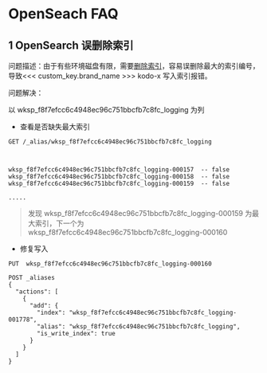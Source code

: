 
# OpenSeach FAQ

## 1 OpenSearch 误删除索引

问题描述：由于有些环境磁盘有限，需要[删除索引](es-disk-full.md)，容易误删除最大的索引编号，导致<<< custom_key.brand_name >>> kodo-x 写入索引报错。

问题解决： 

以 wksp_f8f7efcc6c4948ec96c751bbcfb7c8fc_logging 为列

- 查看是否缺失最大索引

```shell
GET /_alias/wksp_f8f7efcc6c4948ec96c751bbcfb7c8fc_logging



wksp_f8f7efcc6c4948ec96c751bbcfb7c8fc_logging-000157  -- false
wksp_f8f7efcc6c4948ec96c751bbcfb7c8fc_logging-000158  -- false
wksp_f8f7efcc6c4948ec96c751bbcfb7c8fc_logging-000159  -- false

.....

```

> 发现 wksp_f8f7efcc6c4948ec96c751bbcfb7c8fc_logging-000159 为最大索引，下一个为 wksp_f8f7efcc6c4948ec96c751bbcfb7c8fc_logging-000160


- 修复写入

```shell
PUT  wksp_f8f7efcc6c4948ec96c751bbcfb7c8fc_logging-000160
```

```shell
POST _aliases
{
  "actions": [
    {
      "add": {
        "index": "wksp_f8f7efcc6c4948ec96c751bbcfb7c8fc_logging-001778",
        "alias": "wksp_f8f7efcc6c4948ec96c751bbcfb7c8fc_logging",
        "is_write_index": true
      }
    }
  ]
}
```


